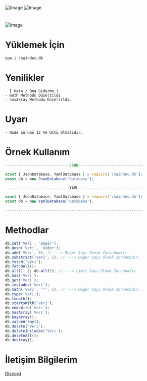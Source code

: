![Image](https://img.shields.io/npm/v/chaindev.db?color=E2142D)
![Image](https://img.shields.io/npm/dt/chaindev.db.svg?color=E2142D&maxAge=3600) 
#
![Image](https://cdn.glitch.com/36cacdd9-ec87-4187-829d-b9b82de904c3%2Fchaindev-db.png?v=1614557240999)
#
# Yüklemek İçin
```npm
npm i chaindev.db
```

# Yenilikler
```
  [ Hata / Bug Giderme ]
- math Methodu Düzeltildi
- hasArray Methodu Düzeltildi.
```

# Uyarı
```
- Node Sürümü 12 Ve Üstü Olmalıdır.
```

# Örnek Kullanım
```javascript
-----------------------------JSON-----------------------------

const { JsonDatabase, YamlDatabase } = require('chaindev.db');
const db = new JsonDatabase('Database');

-----------------------------YAML-----------------------------

const { JsonDatabase, YamlDatabase } = require('chaindev.db');
const db = new YamlDatabase('Database');

--------------------------------------------------------------
```

# Methodlar
```javascript
db.set('Veri', 'Değer');
db.push('Veri', 'Değer');
db.add('Veri', 5); // ---> Değer Sayı Olmak Zorundadır.
db.substract('Veri', 5); // ---> Değer Sayı Olmak Zorundadır.
db.fetch('Veri');
db.fetchAll();
db.all(); || db.all(5); // ---> Limit Sayı Olmak Zorundadır.
db.has('Veri');
db.get('Veri');
db.includes('Veri');
db.math('Veri', '*', 5); // ---> Değer Sayı Olmak Zorundadır.
db.type('Veri');
db.length();
db.startsWith('Veri');
db.endsWith('Veri');
db.hasArray('Veri');
db.keyArray();
db.valueArray();
db.delete('Veri');
db.deleteIncludes('Veri');
db.deleteAll();
db.destroy();
```
# İletişim Bilgilerim
[Discord](https://discord.gg/rVnKDGcRKR) 
